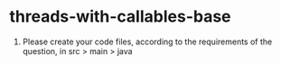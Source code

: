 # threads-with-callables-base

1. Please create your code files, according to the requirements of the question, in src > main > java